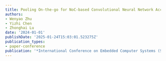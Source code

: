 ```yaml
---
title: Pooling On-the-go for NoC-based Convolutional Neural Network Accelerator
authors:
- Wenyao Zhu
- Yizhi Chen
- Zhonghai Lu
date: '2024-01-01'
publishDate: '2025-01-24T15:03:01.523275Z'
publication_types:
- paper-conference
publication: '*International Conference on Embedded Computer Systems (SAMOS)*'
---
```


